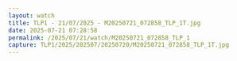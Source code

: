 ```yaml
---
layout: watch
title: TLP1 - 21/07/2025 - M20250721_072858_TLP_1T.jpg
date: 2025-07-21 07:28:58
permalink: /2025/07/21/watch/M20250721_072858_TLP_1
capture: TLP1/2025/202507/20250720/M20250721_072858_TLP_1T.jpg
---
```

